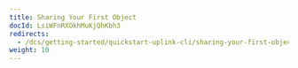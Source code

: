 ```yaml
---
title: Sharing Your First Object
docId: LsiWFnRXOkhMuKjQhKbh3
redirects:
  - /dcs/getting-started/quickstart-uplink-cli/sharing-your-first-object
weight: 10
---
```


[](docId:TbMdOGCAXNWyPpQmH6EOq)

[](docId:Ch4vLynsEqyT2-3qDEBiy)&#x20;

[](docId:R8OfnPylILOIrkpc187Xx)&#x20;

[](docId:-exN7OdOvfn9G84MTL0d9)&#x20;
